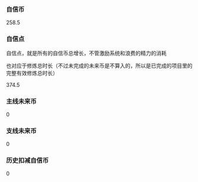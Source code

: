 ### 自信币
258.5

### 自信点
自信点，就是所有的自信币总增长，不管激励系统和浪费的精力的消耗

也对应于修炼总时长（不过未完成的未来币是不算入的，所以是已完成的项目里的完整有效修炼总时长）

374.5

### 主线未来币
0

### 支线未来币
0

### 历史扣减自信币
0
